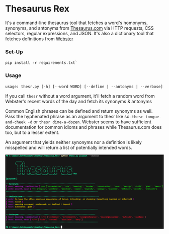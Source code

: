 # Thesaurus Rex
It's a command-line thesaurus tool that fetches a word's homonyms, synonyms, and antonyms from [Thesaurus.com](https://www.thesaurus.com/) via HTTP requests, CSS selectors, regular expressions, and JSON. It's also a dictionary tool that fetches definitions from [Webster](https://www.merriam-webster.com/)

### Set-Up

```
pip install -r requirements.txt`
```

### Usage

```
usage: thesr.py [-h] [--word WORD] [--define | --antonyms | --verbose]
```

If you call `thesr` without a word argument, it'll fetch a random word from Webster's recent words of the day and fetch its synonyms & antonyms

Common English phrases can be defined and return synonyms as well. Pass the hyphenated phrase as an argument to thesr like so: `thesr tongue-and-cheek -d` or `thesr dime-a-dozen`. Webster seems to have sufficient documentation for common idioms and phrases while Thesaurus.com does too, but to a lesser extent. 

An argument that yields neither synonyms nor a definition is likely misspelled and will return a list of potentially intended words.

![](./image.png)
